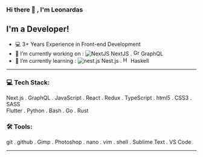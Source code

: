 ### Hi there 👋 , I'm Leonardas

## I'm a Developer!

- 💻 3+ Years Experience in Front-end Development
- 🔭 I’m currently working on : 
<img alt="NextJS" src="https://nextjs.org/static/favicon/favicon-16x16.png" /> NextJS . 
<img alt="GraphQL" src="https://graphql.org/img/logo.svg" height="16px" /> GraphQL
- 🌱 I’m currently learning : 
<img alt="nest.js" src="https://docs.nestjs.com/assets/favicons/favicon-16x16.png" /> Nest.js .
<img alt="Haskell" src="https://www.haskell.org/img/favicon.ico" height="16px" /> Haskell

---

### 💻 Tech Stack:

Next.js . GraphQL . JavaScript . React . Redux . TypeScript . html5 . CSS3 . SASS <br/>
Flutter . Python . Bash . Go . Rust

### 🛠 Tools:

git . github . Gimp . Photoshop . nano . vim . shell . Sublime Text . VS Code

---

[telegram]: https://t.me/LeonardasN
[linkedin]: https://www.linkedin.com/in/leonardasf1
